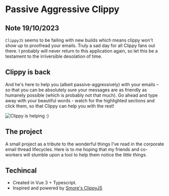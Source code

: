 # Passive Aggressive Clippy

## Note 19/10/2023

`ClippyJS` seems to be failing with new builds which means clippy won't show up to proofread your emails. Truly a sad day for all Clippy fans out there. I probably will never return to this application again, so let this be a testament to the irriversible desolation of time.

## Clippy is back

And he's here to help you (albeit passive-aggressively) with your emails – so that you can be absolutely sure your messages are as friendly as humanely possible (which is probably not that much). Go ahead and type away with your beautiful words - watch for the highlighted sections and click them, so that Clippy can help you with the rest! 

![Clippy is helping :)](https://repository-images.githubusercontent.com/362197972/2dd56500-c328-11eb-9f1a-2ecaf37c82db)

## The project

A small project as a tribute to the wonderful things I've read in the corporate email thread lifecycles. Here is to me hoping that my friends and co-workers will stumble upon a tool to help them notice the *little things*.

## Techincal

* Created in Vue 3 + Typescript.
* Inspired and powered by [Smore's ClippyJS](https://www.smore.com/clippy-js)
